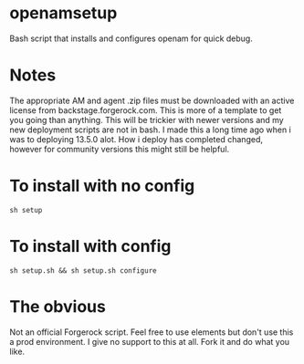 # openamsetup
Bash script that installs and configures openam for quick debug. 

# Notes
The appropriate AM and agent .zip files must be downloaded with an active license from backstage.forgerock.com.
This is more of a template to get you going than anything. 
This will be trickier with newer versions and my new deployment scripts are not in bash.
I made this a long time ago when i was to deploying 13.5.0 alot. How i deploy has completed changed, however for community versions this might still be helpful.

# To install with no config
```sh setup```

# To install with config
```sh setup.sh && sh setup.sh configure```

# The obvious
Not an official Forgerock script. Feel free to use elements but don't use this a prod environment.
I give no support to this at all. Fork it and do what you like.
